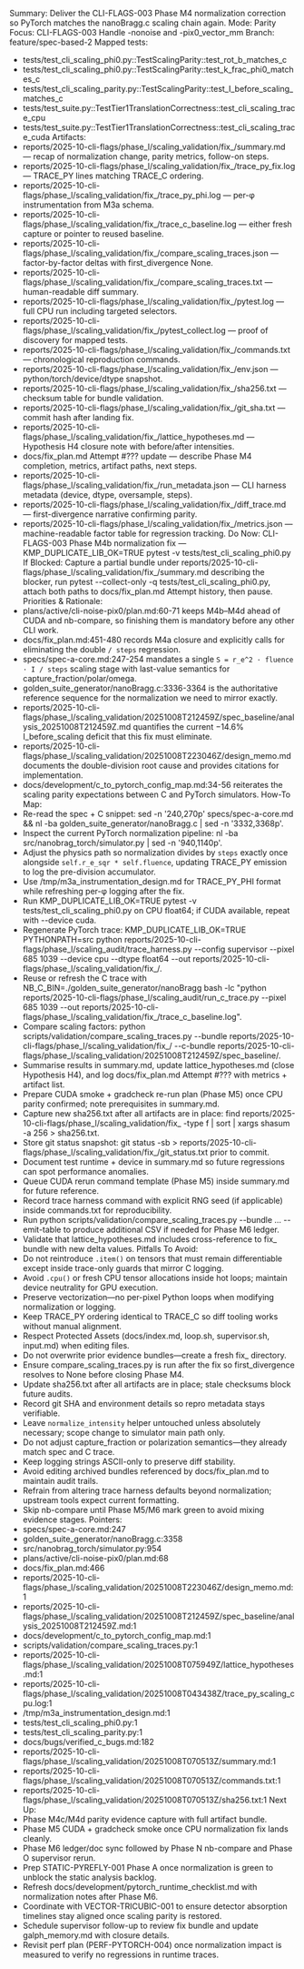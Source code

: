 Summary: Deliver the CLI-FLAGS-003 Phase M4 normalization correction so PyTorch matches the nanoBragg.c scaling chain again.
Mode: Parity
Focus: CLI-FLAGS-003 Handle -nonoise and -pix0_vector_mm
Branch: feature/spec-based-2
Mapped tests:
- tests/test_cli_scaling_phi0.py::TestScalingParity::test_rot_b_matches_c
- tests/test_cli_scaling_phi0.py::TestScalingParity::test_k_frac_phi0_matches_c
- tests/test_cli_scaling_parity.py::TestScalingParity::test_I_before_scaling_matches_c
- tests/test_suite.py::TestTier1TranslationCorrectness::test_cli_scaling_trace_cpu
- tests/test_suite.py::TestTier1TranslationCorrectness::test_cli_scaling_trace_cuda
Artifacts:
- reports/2025-10-cli-flags/phase_l/scaling_validation/fix_<timestamp>/summary.md — recap of normalization change, parity metrics, follow-on steps.
- reports/2025-10-cli-flags/phase_l/scaling_validation/fix_<timestamp>/trace_py_fix.log — TRACE_PY lines matching TRACE_C ordering.
- reports/2025-10-cli-flags/phase_l/scaling_validation/fix_<timestamp>/trace_py_phi.log — per-φ instrumentation from M3a schema.
- reports/2025-10-cli-flags/phase_l/scaling_validation/fix_<timestamp>/trace_c_baseline.log — either fresh capture or pointer to reused baseline.
- reports/2025-10-cli-flags/phase_l/scaling_validation/fix_<timestamp>/compare_scaling_traces.json — factor-by-factor deltas with first_divergence None.
- reports/2025-10-cli-flags/phase_l/scaling_validation/fix_<timestamp>/compare_scaling_traces.txt — human-readable diff summary.
- reports/2025-10-cli-flags/phase_l/scaling_validation/fix_<timestamp>/pytest.log — full CPU run including targeted selectors.
- reports/2025-10-cli-flags/phase_l/scaling_validation/fix_<timestamp>/pytest_collect.log — proof of discovery for mapped tests.
- reports/2025-10-cli-flags/phase_l/scaling_validation/fix_<timestamp>/commands.txt — chronological reproduction commands.
- reports/2025-10-cli-flags/phase_l/scaling_validation/fix_<timestamp>/env.json — python/torch/device/dtype snapshot.
- reports/2025-10-cli-flags/phase_l/scaling_validation/fix_<timestamp>/sha256.txt — checksum table for bundle validation.
- reports/2025-10-cli-flags/phase_l/scaling_validation/fix_<timestamp>/git_sha.txt — commit hash after landing fix.
- reports/2025-10-cli-flags/phase_l/scaling_validation/fix_<timestamp>/lattice_hypotheses.md — Hypothesis H4 closure note with before/after intensities.
- docs/fix_plan.md Attempt #??? update — describe Phase M4 completion, metrics, artifact paths, next steps.
- reports/2025-10-cli-flags/phase_l/scaling_validation/fix_<timestamp>/run_metadata.json — CLI harness metadata (device, dtype, oversample, steps).
- reports/2025-10-cli-flags/phase_l/scaling_validation/fix_<timestamp>/diff_trace.md — first-divergence narrative confirming parity.
- reports/2025-10-cli-flags/phase_l/scaling_validation/fix_<timestamp>/metrics.json — machine-readable factor table for regression tracking.
Do Now: CLI-FLAGS-003 Phase M4b normalization fix — KMP_DUPLICATE_LIB_OK=TRUE pytest -v tests/test_cli_scaling_phi0.py
If Blocked: Capture a partial bundle under reports/2025-10-cli-flags/phase_l/scaling_validation/fix_<timestamp>/summary.md describing the blocker, run pytest --collect-only -q tests/test_cli_scaling_phi0.py, attach both paths to docs/fix_plan.md Attempt history, then pause.
Priorities & Rationale:
- plans/active/cli-noise-pix0/plan.md:60-71 keeps M4b–M4d ahead of CUDA and nb-compare, so finishing them is mandatory before any other CLI work.
- docs/fix_plan.md:451-480 records M4a closure and explicitly calls for eliminating the double `/ steps` regression.
- specs/spec-a-core.md:247-254 mandates a single `S = r_e^2 · fluence · I / steps` scaling stage with last-value semantics for capture_fraction/polar/omega.
- golden_suite_generator/nanoBragg.c:3336-3364 is the authoritative reference sequence for the normalization we need to mirror exactly.
- reports/2025-10-cli-flags/phase_l/scaling_validation/20251008T212459Z/spec_baseline/analysis_20251008T212459Z.md quantifies the current −14.6% I_before_scaling deficit that this fix must eliminate.
- reports/2025-10-cli-flags/phase_l/scaling_validation/20251008T223046Z/design_memo.md documents the double-division root cause and provides citations for implementation.
- docs/development/c_to_pytorch_config_map.md:34-56 reiterates the scaling parity expectations between C and PyTorch simulators.
How-To Map:
- Re-read the spec + C snippet: sed -n '240,270p' specs/spec-a-core.md && nl -ba golden_suite_generator/nanoBragg.c | sed -n '3332,3368p'.
- Inspect the current PyTorch normalization pipeline: nl -ba src/nanobrag_torch/simulator.py | sed -n '940,1140p'.
- Adjust the physics path so normalization divides by `steps` exactly once alongside `self.r_e_sqr * self.fluence`, updating TRACE_PY emission to log the pre-division accumulator.
- Use /tmp/m3a_instrumentation_design.md for TRACE_PY_PHI format while refreshing per-φ logging after the fix.
- Run KMP_DUPLICATE_LIB_OK=TRUE pytest -v tests/test_cli_scaling_phi0.py on CPU float64; if CUDA available, repeat with --device cuda.
- Regenerate PyTorch trace: KMP_DUPLICATE_LIB_OK=TRUE PYTHONPATH=src python reports/2025-10-cli-flags/phase_l/scaling_audit/trace_harness.py --config supervisor --pixel 685 1039 --device cpu --dtype float64 --out reports/2025-10-cli-flags/phase_l/scaling_validation/fix_<timestamp>/.
- Reuse or refresh the C trace with NB_C_BIN=./golden_suite_generator/nanoBragg bash -lc "python reports/2025-10-cli-flags/phase_l/scaling_audit/run_c_trace.py --pixel 685 1039 --out reports/2025-10-cli-flags/phase_l/scaling_validation/fix_<timestamp>/trace_c_baseline.log".
- Compare scaling factors: python scripts/validation/compare_scaling_traces.py --bundle reports/2025-10-cli-flags/phase_l/scaling_validation/fix_<timestamp>/ --c-bundle reports/2025-10-cli-flags/phase_l/scaling_validation/20251008T212459Z/spec_baseline/.
- Summarise results in summary.md, update lattice_hypotheses.md (close Hypothesis H4), and log docs/fix_plan.md Attempt #??? with metrics + artifact list.
- Prepare CUDA smoke + gradcheck re-run plan (Phase M5) once CPU parity confirmed; note prerequisites in summary.md.
- Capture new sha256.txt after all artifacts are in place: find reports/2025-10-cli-flags/phase_l/scaling_validation/fix_<timestamp> -type f | sort | xargs shasum -a 256 > sha256.txt.
- Store git status snapshot: git status -sb > reports/2025-10-cli-flags/phase_l/scaling_validation/fix_<timestamp>/git_status.txt prior to commit.
- Document test runtime + device in summary.md so future regressions can spot performance anomalies.
- Queue CUDA rerun command template (Phase M5) inside summary.md for future reference.
- Record trace harness command with explicit RNG seed (if applicable) inside commands.txt for reproducibility.
- Run python scripts/validation/compare_scaling_traces.py --bundle ... --emit-table to produce additional CSV if needed for Phase M6 ledger.
- Validate that lattice_hypotheses.md includes cross-reference to fix_<timestamp> bundle with new delta values.
Pitfalls To Avoid:
- Do not reintroduce `.item()` on tensors that must remain differentiable except inside trace-only guards that mirror C logging.
- Avoid `.cpu()` or fresh CPU tensor allocations inside hot loops; maintain device neutrality for GPU execution.
- Preserve vectorization—no per-pixel Python loops when modifying normalization or logging.
- Keep TRACE_PY ordering identical to TRACE_C so diff tooling works without manual alignment.
- Respect Protected Assets (docs/index.md, loop.sh, supervisor.sh, input.md) when editing files.
- Do not overwrite prior evidence bundles—create a fresh fix_<timestamp> directory.
- Ensure compare_scaling_traces.py is run after the fix so first_divergence resolves to None before closing Phase M4.
- Update sha256.txt after all artifacts are in place; stale checksums block future audits.
- Record git SHA and environment details so repro metadata stays verifiable.
- Leave `normalize_intensity` helper untouched unless absolutely necessary; scope change to simulator main path only.
- Do not adjust capture_fraction or polarization semantics—they already match spec and C trace.
- Keep logging strings ASCII-only to preserve diff stability.
- Avoid editing archived bundles referenced by docs/fix_plan.md to maintain audit trails.
- Refrain from altering trace harness defaults beyond normalization; upstream tools expect current formatting.
- Skip nb-compare until Phase M5/M6 mark green to avoid mixing evidence stages.
Pointers:
- specs/spec-a-core.md:247
- golden_suite_generator/nanoBragg.c:3358
- src/nanobrag_torch/simulator.py:954
- plans/active/cli-noise-pix0/plan.md:68
- docs/fix_plan.md:466
- reports/2025-10-cli-flags/phase_l/scaling_validation/20251008T223046Z/design_memo.md:1
- reports/2025-10-cli-flags/phase_l/scaling_validation/20251008T212459Z/spec_baseline/analysis_20251008T212459Z.md:1
- docs/development/c_to_pytorch_config_map.md:1
- scripts/validation/compare_scaling_traces.py:1
- reports/2025-10-cli-flags/phase_l/scaling_validation/20251008T075949Z/lattice_hypotheses.md:1
- reports/2025-10-cli-flags/phase_l/scaling_validation/20251008T043438Z/trace_py_scaling_cpu.log:1
- /tmp/m3a_instrumentation_design.md:1
- tests/test_cli_scaling_phi0.py:1
- tests/test_cli_scaling_parity.py:1
- docs/bugs/verified_c_bugs.md:182
- reports/2025-10-cli-flags/phase_l/scaling_validation/20251008T070513Z/summary.md:1
- reports/2025-10-cli-flags/phase_l/scaling_validation/20251008T070513Z/commands.txt:1
- reports/2025-10-cli-flags/phase_l/scaling_validation/20251008T070513Z/sha256.txt:1
Next Up:
- Phase M4c/M4d parity evidence capture with full artifact bundle.
- Phase M5 CUDA + gradcheck smoke once CPU normalization fix lands cleanly.
- Phase M6 ledger/doc sync followed by Phase N nb-compare and Phase O supervisor rerun.
- Prep STATIC-PYREFLY-001 Phase A once normalization is green to unblock the static analysis backlog.
- Refresh docs/development/pytorch_runtime_checklist.md with normalization notes after Phase M6.
- Coordinate with VECTOR-TRICUBIC-001 to ensure detector absorption timelines stay aligned once scaling parity is restored.
- Schedule supervisor follow-up to review fix bundle and update galph_memory.md with closure details.
- Revisit perf plan (PERF-PYTORCH-004) once normalization impact is measured to verify no regressions in runtime traces.
